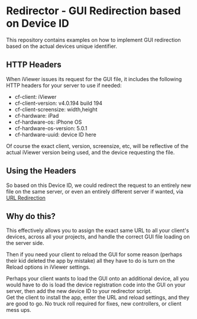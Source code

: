 # Redirector - GUI Redirection based on Device ID

This repository contains examples on how to implement GUI redirection based on the actual devices unique identifier.

## HTTP Headers
When iViewer issues its request for the GUI file, it includes the following HTTP headers for your server to use if needed:

* cf-client: iViewer
* cf-client-version: v4.0.194 build 194
* cf-client-screensize: width,height
* cf-hardware: iPad
* cf-hardware-os: iPhone OS
* cf-hardware-os-version: 5.0.1
* cf-hardware-uuid: device ID here

Of course the exact client, version, screensize, etc, will be reflective of the actual iViewer version being used, and the device requesting the file.

## Using the Headers

So based on this Device ID, we could redirect the request to an entirely new file on the same server, or even an entirely different server if wanted, via [URL Redirection](http://en.wikipedia.org/wiki/URL_redirection#Using_server-side_scripting_for_redirection)

## Why do this?

This effectively allows you to assign the exact same URL to all your client's devices, across all your projects, and handle the correct GUI file loading on the server side.

Then if you need your client to reload the GUI for some reason (perhaps their kid deleted the app by mistake) all they have to do is turn on the Reload options in iViewer settings.

Perhaps your client wants to load the GUI onto an additional device, all you would have to do is load the device registration code into the GUI on your server, then add the new device ID to your redirector script.  
Get the client to install the app, enter the URL and reload settings, and they are good to go. No truck roll required for fixes, new controllers, or client mess ups.